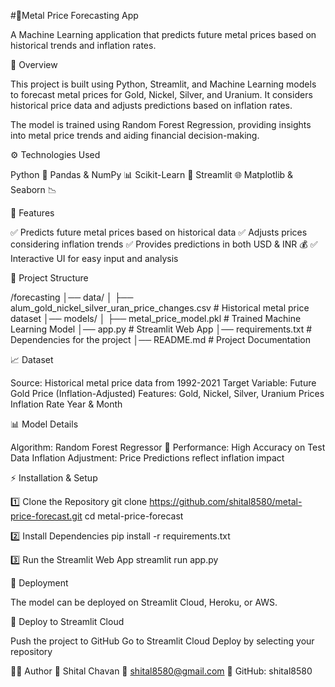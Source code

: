 #🔮Metal Price Forecasting App

A Machine Learning application that predicts future metal prices based on historical trends and inflation rates.

📌 Overview

This project is built using Python, Streamlit, and Machine Learning models to forecast metal prices for Gold, Nickel, Silver, and Uranium. It considers historical price data and adjusts predictions based on inflation rates.

The model is trained using Random Forest Regression, providing insights into metal price trends and aiding financial decision-making.

⚙️ Technologies Used

Python 🐍
Pandas & NumPy 📊
Scikit-Learn 🤖
Streamlit 🌐
Matplotlib & Seaborn 📉

🚀 Features

✅ Predicts future metal prices based on historical data
✅ Adjusts prices considering inflation trends
✅ Provides predictions in both USD & INR 💰
✅ Interactive UI for easy input and analysis

📂 Project Structure

/forecasting
│── data/
│   ├── alum_gold_nickel_silver_uran_price_changes.csv  # Historical metal price dataset
│── models/
│   ├── metal_price_model.pkl                           # Trained Machine Learning Model
│── app.py                                             # Streamlit Web App
│── requirements.txt                                   # Dependencies for the project
│── README.md                                          # Project Documentation

📈 Dataset

Source: Historical metal price data from 1992-2021
Target Variable: Future Gold Price (Inflation-Adjusted)
Features:
Gold, Nickel, Silver, Uranium Prices
Inflation Rate
Year & Month

📊 Model Details

Algorithm: Random Forest Regressor 🌲
Performance: High Accuracy on Test Data
Inflation Adjustment: Price Predictions reflect inflation impact

⚡ Installation & Setup

1️⃣ Clone the Repository
git clone https://github.com/shital8580/metal-price-forecast.git
cd metal-price-forecast

2️⃣ Install Dependencies
pip install -r requirements.txt

3️⃣ Run the Streamlit Web App
streamlit run app.py

📡 Deployment

The model can be deployed on Streamlit Cloud, Heroku, or AWS.

🚀 Deploy to Streamlit Cloud

Push the project to GitHub
Go to Streamlit Cloud
Deploy by selecting your repository

👩‍💻 Author
📌 Shital Chavan
📧 shital8580@gmail.com
🔗 GitHub: shital8580
